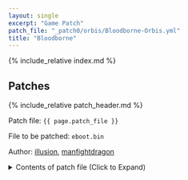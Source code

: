 ```yaml
---
layout: single
excerpt: "Game Patch"
patch_file: "_patch0/orbis/Bloodborne-Orbis.yml"
title: "Bloodborne"
---
```


<!-- # {{ page.title }} -->

{% include_relative index.md %}

## Patches

{% include_relative patch_header.md %}

Patch file: `{{ page.patch_file }}`

File to be patched: `eboot.bin`

Author: [illusion](https://twitter.com/illusion0002), [manfightdragon](https://twitter.com/manfightdragon)

<details>
<summary>Contents of patch file (Click to Expand)</summary>

{% highlight yml %}
{% flexible_include {{ page.patch_file }} %}
{% endhighlight %}

</details>
